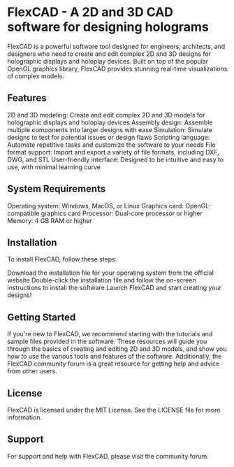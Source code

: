 
# FlexCAD - A 2D and 3D CAD software for designing holograms 

FlexCAD is a powerful software tool designed for engineers, architects, and designers who need to create and edit complex 2D and 3D designs for holographic displays and holoplay devices. Built on top of the popular OpenGL graphics library, FlexCAD provides stunning real-time visualizations of complex models.

## Features
2D and 3D modeling: Create and edit complex 2D and 3D models for holographic displays and holoplay devices
Assembly design: Assemble multiple components into larger designs with ease
Simulation: Simulate designs to test for potential issues or design flaws
Scripting language: Automate repetitive tasks and customize the software to your needs
File format support: Import and export a variety of file formats, including DXF, DWG, and STL
User-friendly interface: Designed to be intuitive and easy to use, with minimal learning curve
## System Requirements
Operating system: Windows, MacOS, or Linux
Graphics card: OpenGL-compatible graphics card
Processor: Dual-core processor or higher
Memory: 4 GB RAM or higher
## Installation
To install FlexCAD, follow these steps:

Download the installation file for your operating system from the official website
Double-click the installation file and follow the on-screen instructions to install the software
Launch FlexCAD and start creating your designs!
## Getting Started
If you're new to FlexCAD, we recommend starting with the tutorials and sample files provided in the software. These resources will guide you through the basics of creating and editing 2D and 3D models, and show you how to use the various tools and features of the software. Additionally, the FlexCAD community forum is a great resource for getting help and advice from other users.

## License
FlexCAD is licensed under the MIT License. See the LICENSE file for more information.

## Support
For support and help with FlexCAD, please visit the community forum.

